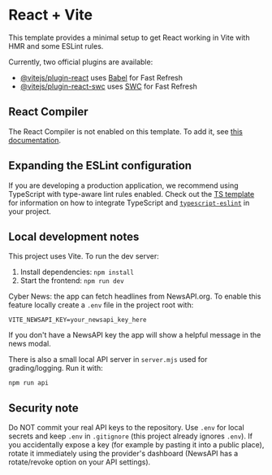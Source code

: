 # React + Vite

This template provides a minimal setup to get React working in Vite with HMR and some ESLint rules.

Currently, two official plugins are available:

- [@vitejs/plugin-react](https://github.com/vitejs/vite-plugin-react/blob/main/packages/plugin-react) uses [Babel](https://babeljs.io/) for Fast Refresh
- [@vitejs/plugin-react-swc](https://github.com/vitejs/vite-plugin-react/blob/main/packages/plugin-react-swc) uses [SWC](https://swc.rs/) for Fast Refresh

## React Compiler

The React Compiler is not enabled on this template. To add it, see [this documentation](https://react.dev/learn/react-compiler/installation).

## Expanding the ESLint configuration

If you are developing a production application, we recommend using TypeScript with type-aware lint rules enabled. Check out the [TS template](https://github.com/vitejs/vite/tree/main/packages/create-vite/template-react-ts) for information on how to integrate TypeScript and [`typescript-eslint`](https://typescript-eslint.io) in your project.


## Local development notes

This project uses Vite. To run the dev server:

1. Install dependencies: `npm install`
2. Start the frontend: `npm run dev`

Cyber News: the app can fetch headlines from NewsAPI.org. To enable this feature locally create a `.env` file in the project root with:

```
VITE_NEWSAPI_KEY=your_newsapi_key_here
```

If you don't have a NewsAPI key the app will show a helpful message in the news modal.

There is also a small local API server in `server.mjs` used for grading/logging. Run it with:

```
npm run api
```

Security note
-------------

Do NOT commit your real API keys to the repository. Use `.env` for local secrets and keep `.env` in `.gitignore` (this project already ignores `.env`). If you accidentally expose a key (for example by pasting it into a public place), rotate it immediately using the provider's dashboard (NewsAPI has a rotate/revoke option on your API settings).
